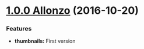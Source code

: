 <a name="1.0.0"></a>

# [1.0.0 Allonzo](https://github.com/CodeCorico/allons-y-thumbnails/releases/tag/1.0.0) (2016-10-20)


### Features

* **thumbnails:** First version
